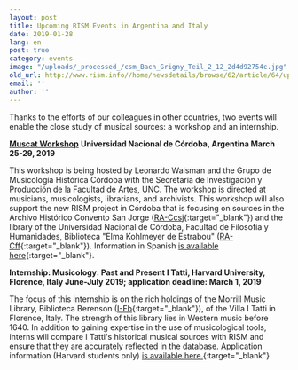 ```yaml
---
layout: post
title: Upcoming RISM Events in Argentina and Italy
date: 2019-01-28
lang: en
post: true
category: events
image: "/uploads/_processed_/csm_Bach_Grigny_Teil_2_12_2d4d92754c.jpg"
old_url: http://www.rism.info//home/newsdetails/browse/62/article/64/upcoming-rism-events-in-argentina-and-italy.html
email: ''
author: ''
---
```



Thanks to the efforts of our colleagues in other countries, two events will enable the close study of musical sources: a workshop and an internship.

[**Muscat Workshop**](/community/muscat.html#c3432)
**Universidad Nacional de Córdoba, Argentina
March 25-29, 2019**

This workshop is being hosted by Leonardo Waisman and the Grupo de Musicología Histórica Córdoba with the Secretaría de Investigación y Producción de la Facultad de Artes, UNC. The workshop is directed at musicians, musicologists, librarians, and archivists. This workshop will also support the new RISM project in Córdoba that is focusing on sources in the Archivo Histórico Convento San Jorge ([RA-Ccsj](https://opac.rism.info/metaopac/perma.do?v=rism&q=-1%3d%22ks51001614%22&Language=en){:target="_blank"}) and the library of the Universidad Nacional de Córdoba, Facultad de Filosofía y Humanidades, Biblioteca "Elma Kohlmeyer de Estrabou" ([RA-Cff](https://opac.rism.info/metaopac/perma.do?v=rism&q=-1%3d%22ks51000008%22&Language=en){:target="_blank"}). Information in Spanish [is available here](http://artes.unc.edu.ar/primer-seminario-argentino-de-capacitacion-en-catalogacion-musical-con-muscat-rism/){:target="_blank"}.


**Internship: Musicology: Past and Present
I Tatti, Harvard University, Florence, Italy
June-July 2019; application deadline: March 1, 2019**

The focus of this internship is on the rich holdings of the Morrill Music Library, Biblioteca Berenson ([I-Fb](https://opac.rism.info/metaopac/perma.do;jsessionid=6A8D39A7A923D2A7A28903E0DEF1BC98.touch01?v=rism&q=-1%3d%22ks30004727%22&Language=en){:target="_blank"}), of the Villa I Tatti in Florence, Italy. The strength of this library lies in Western music before 1640. In addition to gaining expertise in the use of musicological tools, interns will compare I Tatti's historical musical sources with RISM and ensure that they are accurately reflected in the database. Application information (Harvard students only) [is available here.](https://itatti.harvard.edu/internships){:target="_blank"}





<script type="text/javascript">var switchTo5x=true;</script><script type="text/javascript" src="http://w.sharethis.com/button/buttons.js"></script><script type="text/javascript">stLight.options({publisher: "9b601438-1ce1-49d8-bfd7-9cff5df54c17", doNotHash: false, doNotCopy: false, hashAddressBar: false});</script>
